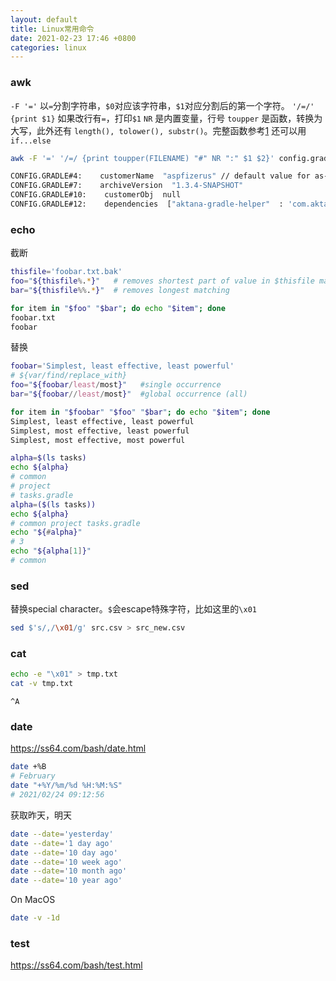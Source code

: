 ```yaml
---
layout: default
title: Linux常用命令
date: 2021-02-23 17:46 +0800
categories: linux
---
```






### awk

`-F '='` 以`=`分割字符串，`$0`对应该字符串，`$1`对应分割后的第一个字符。
`'/=/' {print $1}` 如果改行有`=`，打印`$1`
`NR` 是内置变量，行号
`toupper` 是函数，转换为大写，此外还有 `length(), tolower(), substr()`。完整函数参考[1](https://www.gnu.org/software/gawk/manual/html_node/Built_002din.html#Built_002din)
还可以用`if...else`

```bash
awk -F '=' '/=/ {print toupper(FILENAME) "#" NR ":" $1 $2}' config.gradle
```

```bash
CONFIG.GRADLE#4:    customerName  "aspfizerus" // default value for as-customer
CONFIG.GRADLE#7:    archiveVersion  "1.3.4-SNAPSHOT"
CONFIG.GRADLE#10:    customerObj  null
CONFIG.GRADLE#12:    dependencies  ["aktana-gradle-helper"  : 'com.aktana:aktana-gradle-helper:1.0.101-SNAPSHOT',
```

### echo

截断
```bash
thisfile='foobar.txt.bak'
foo="${thisfile%.*}"   # removes shortest part of value in $thisfile matching after '%' from righthand side
bar="${thisfile%%.*}"  # removes longest matching

for item in "$foo" "$bar"; do echo "$item"; done
foobar.txt
foobar
```

替换
```bash
foobar='Simplest, least effective, least powerful'
# ${var/find/replace_with}
foo="${foobar/least/most}"   #single occurrence
bar="${foobar//least/most}"  #global occurrence (all)

for item in "$foobar" "$foo" "$bar"; do echo "$item"; done
Simplest, least effective, least powerful
Simplest, most effective, least powerful
Simplest, most effective, most powerful
```

```bash
alpha=$(ls tasks)
echo ${alpha}
# common
# project
# tasks.gradle
alpha=($(ls tasks))
echo ${alpha}
# common project tasks.gradle
echo "${#alpha}"
# 3
echo "${alpha[1]}"
# common
```

### sed

替换special character。`$`会escape特殊字符，比如这里的`\x01`

```bash
sed $'s/,/\x01/g' src.csv > src_new.csv
```


### cat

```bash
echo -e "\x01" > tmp.txt
cat -v tmp.txt
```
```
^A
```

### date

https://ss64.com/bash/date.html

```bash
date +%B
# February
date "+%Y/%m/%d %H:%M:%S"
# 2021/02/24 09:12:56
```

获取昨天，明天

```bash
date --date='yesterday'
date --date='1 day ago'
date --date='10 day ago'
date --date='10 week ago'
date --date='10 month ago'
date --date='10 year ago'
```

On MacOS

```bash
date -v -1d
```

### test

https://ss64.com/bash/test.html


